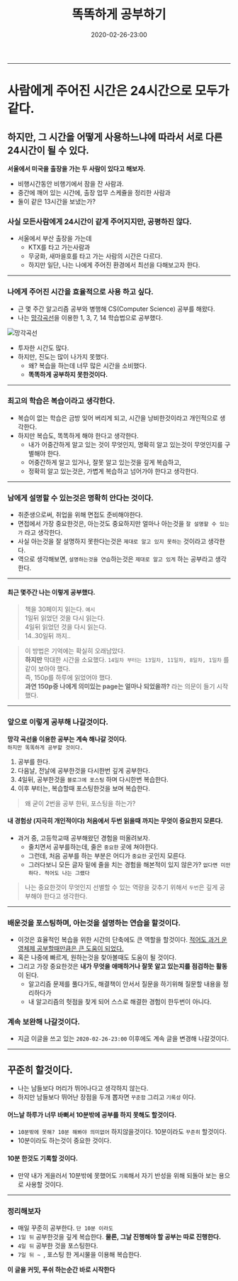 ﻿---
title: 똑똑하게 공부하기
date: 2020-02-26-23:00
categories:
- My

tags:
- Diary
- Study

photos:
- https://images.unsplash.com/photo-1532012197267-da84d127e765?ixlib=rb-1.2.1&ixid=eyJhcHBfaWQiOjEyMDd9&auto=format&fit=crop&w=400&q=60


---

---

# 사람에게 주어진 시간은 24시간으로 모두가 같다.
## 하지만, 그 시간을 어떻게 사용하느냐에 따라서 서로 다른 24시간이 될 수 있다.


**서울에서 미국을 출장을 가는 두 사람이 있다고 해보자.**  
* 비행시간동안 비행기에서 잠을 잔 사람과.
* 중간에 깨어 있는 시간에, 출장 업무 스케쥴을 정리한 사람과
* 둘이 같은 13시간을 보냈는가?

### 사실 모든사람에게 24시간이 같게 주어지지만, 공평하진 않다.
* 서울에서 부산 출장을 가는데 
    * KTX를 타고 가는사람과
    * 무궁화, 새마을호를 타고 가는 사람의 시간은 다르다.
    * 하지만 일단, 나는 나에게 주어진 환경에서 최선을 다해보고자 한다.


---

### 나에게 주어진 시간을 효율적으로 사용 하고 싶다.
* 근 몇 주간 알고리즘 공부와 병행해 CS(Computer Science) 공부를 해왔다.
* 나는 [망각곡선](https://ko.wikipedia.org/wiki/%EB%A7%9D%EA%B0%81_%EA%B3%A1%EC%84%A0)을 이용한 1, 3, 7, 14 학습법으로 공부했다.

![망각곡선](https://upload.wikimedia.org/wikipedia/commons/thumb/4/4e/ForgettingCurve.svg/200px-ForgettingCurve.svg.png)

* 투자한 시간도 많다.
* 하지만, 진도는 많이 나가지 못했다.
    * 왜? 복습을 하는데 너무 많은 시간을 소비했다.
    * **똑똑하게 공부하지 못한것이다.**

---

### 최고의 학습은 복습이라고 생각한다.
* 복습이 없는 학습은 금방 잊어 버리게 되고, 시간을 낭비한것이라고 개인적으로 생각한다.
* 하지만 복습도, 똑똑하게 해야 한다고 생각한다.
    * 내가 어중간하게 알고 있는 것이 무엇인지, 명확히 알고 있는것이 무엇인지를 구별해야 한다.
    * 어중간하게 알고 있거나, 잘못 알고 있는것을 깊게 복습하고,
    * 정확히 알고 있는것은, 가볍게 복습하고 넘어가야 한다고 생각한다.

---

### 남에게 설명할 수 있는것은 명확히 안다는 것이다.
* 취준생으로써, 취업을 위해 면접도 준비해야한다.
* 면접에서 가장 중요한것은, 아는것도 중요하지만 얼마나 아는것을 `잘 설명할 수 있는가` 라고 생각한다.
* 사실 아는것을 잘 설명하지 못한다는것은 `제대로 알고 있지 못하는` 것이라고 생각한다.
* 역으로 생각해보면, `설명하는것을 연습`하는것은 `제대로 알고 있게` 하는 공부라고 생각한다.

---


#### 최근 몇주간 나는 이렇게 공부했다.
> 책을 30페이지 읽는다.  `예시`  
1일뒤 읽었던 것을 다시 읽는다.  
4일뒤 읽었던 것을 다시 읽는다.  
14..30일뒤 까지..  

> 이 방법은 기억에는 확실히 오래남았다.  
**하지만** 막대한 시간을 소요했다. `14일차 부터는 13일차, 11일차, 8일차, 1일차` 를 같이 보아야 했다.  
즉, 150p를 하루에 읽었어야 했다.  
**과연 150p중 나에게 의미있는 page는 얼마나 되었을까?** 라는 의문이 들기 시작했다.

---

### 앞으로 이렇게 공부해 나갈것이다.
**망각 곡선을 이용한 공부는 계속 해나갈 것이다.**  
`하지만 똑똑하게 공부할 것이다.`  

1. 공부를 한다.
2. 다음날, 전날에 공부한것을 다시한번 깊게 공부한다.
3. 4일뒤, 공부한것을 `블로그에 포스팅` 하며 다시한번 복습한다.
4. 이후 부터는, 복습할때 포스팅한것을 보며 복습한다. 

> 왜 굳이 2번을 공부 한뒤, 포스팅을 하는가?

#### 내 경험상 (지극히 개인적이다) 처음에서 두번 읽을때 까지는 무엇이 중요한지 모른다.
* 과거 중, 고등학교때 공부해왔던 경험을 떠올려보자.
    * 줄치면서 공부를하는데, 줄은 `중요한` 곳에 쳐야한다.
    * 그런데, 처음 공부를 하는 부분은 어디가 `중요한` 곳인지 모른다.
    * 그러다보니 모든 글자 밑에 줄을 치는 경험을 해본적이 있지 않은가? `없다면 미안하다. 적어도 나는 그랬다`

> 나는 중요한것이 무엇인지 선별할 수 있는 역량을 갖추기 위해서 `두번`은 깊게 공부해야 한다고 생각한다.

--- 

### 배운것을 포스팅하며, 아는것을 설명하는 연습을 할것이다.
* 이것은 효율적인 복습을 위한 시간의 단축에도 큰 역할을 할것이다. [적어도 과거 운영체제 공부할때만큼은 큰 도움이 되었다.](https://blog.naver.com/ybook2006/221292457987)
* 혹은 나중에 빠르게, 원하는것을 찾아볼때도 도움이 될 것이다.
* 그리고 가장 중요한것은 **내가 무엇을 애매하거나 잘못 알고 있는지를 점검하는 활동** 이 된다.
    * 알고리즘 문제를 풀다가도, 해결책이 안서서 질문을 하기위해 질문할 내용을 정리하다가
    * 내 알고리즘의 헛점을 찾게 되어 스스로 해결한 경험이 한두번이 아니다.

### 계속 보완해 나갈것이다.
* 지금 이글을 쓰고 있는 `2020-02-26-23:00` 이후에도 계속 글을 변경해 나갈것이다.

---

## 꾸준히 할것이다.
* 나는 남들보다 머리가 뛰어나다고 생각하지 않는다.
* 하지만 남들보다 뛰어난 장점을 두개 뽑자면 `꾸준함` 그리고 `기록성` 이다.

#### 어느날 하루가 너무 바뻐서 10분밖에 공부를 하지 못해도 할것이다.
* `10분밖에 못해? 10분 해봐야 의미없어` 하지않을것이다. 10분이라도 `꾸준히` 할것이다.
* 10분이라도 하는것이 중요한 것이다.

#### 10분 한것도 기록할 것이다.
* 만약 내가 게을러서 10분밖에 못했어도 `기록`해서 자기 반성을 위해 되돌아 보는 용으로 사용할 것이다.


---

### 정리해보자

* 매일 꾸준히 공부한다. `단 10분 이라도`
* `1일 뒤` 공부한것을 깊게 복습한다. **물론, 그날 진행해야 할 공부는 따로 진행한다.**
* `4일 뒤` 공부한 것을 포스팅한다. 
* `7일 뒤 ~ `, 포스팅 한 게시물을 이용해 복습한다.

**이 글을 커밋, 푸쉬 하는순간 바로 시작한다**